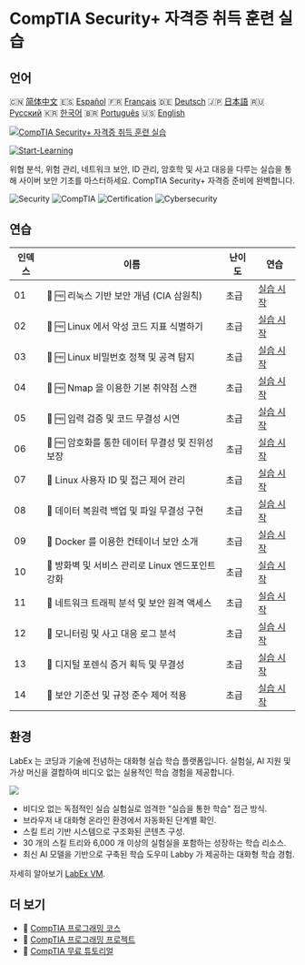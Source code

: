 # CompTIA Security+ 자격증 취득 훈련 실습

## 언어

🇨🇳 [简体中文](README_zh.md) 🇪🇸 [Español](README_es.md) 🇫🇷 [Français](README_fr.md) 🇩🇪 [Deutsch](README_de.md) 🇯🇵 [日本語](README_ja.md) 🇷🇺 [Русский](README_ru.md) 🇰🇷 [한국어](README_ko.md) 🇧🇷 [Português](README_pt.md) 🇺🇸 [English](README.md) 

[![CompTIA Security+ 자격증 취득 훈련 실습](https://cover-creator.labex.io/comptia-security-plus-training-labs.png?lang=ko)](https://labex.io/ko/courses/comptia-security-plus-training-labs)

[![Start-Learning](https://img.shields.io/badge/Start-Learning-whitesmoke?style=for-the-badge)](https://labex.io/ko/courses/comptia-security-plus-training-labs)

위협 분석, 위험 관리, 네트워크 보안, ID 관리, 암호학 및 사고 대응을 다루는 실습을 통해 사이버 보안 기초를 마스터하세요. CompTIA Security+ 자격증 준비에 완벽합니다.

![Security](https://img.shields.io/badge/Security-whitesmoke?style=for-the-badge&logo=security)
![CompTIA](https://img.shields.io/badge/CompTIA-whitesmoke?style=for-the-badge&logo=comptia)
![Certification](https://img.shields.io/badge/Certification-whitesmoke?style=for-the-badge&logo=certification)
![Cybersecurity](https://img.shields.io/badge/Cybersecurity-whitesmoke?style=for-the-badge&logo=cybersecurity)


## 연습

|   인덱스 | 이름                                              | 난이도   | 연습                                                                                                                                                 |
|----------|---------------------------------------------------|----------|------------------------------------------------------------------------------------------------------------------------------------------------------|
|       01 | 📖 🆓 리눅스 기반 보안 개념 (CIA 삼원칙)          | 초급     | <a target='_blank' href='https://labex.io/ko/tutorials/comptia-foundational-security-concepts-cia-triad-in-linux-592882'>실습 시작</a>               |
|       02 | 📖 🆓 Linux 에서 악성 코드 지표 식별하기          | 초급     | <a target='_blank' href='https://labex.io/ko/tutorials/comptia-identifying-malware-indicators-on-linux-592887'>실습 시작</a>                         |
|       03 | 📖 🆓 Linux 비밀번호 정책 및 공격 탐지            | 초급     | <a target='_blank' href='https://labex.io/ko/tutorials/comptia-password-policies-and-detecting-attack-in-linux-592888'>실습 시작</a>                 |
|       04 | 📖 🆓 Nmap 을 이용한 기본 취약점 스캔             | 초급     | <a target='_blank' href='https://labex.io/ko/tutorials/comptia-basic-vulnerability-scanning-with-nmap-594554'>실습 시작</a>                          |
|       05 | 📖 🆓 입력 검증 및 코드 무결성 시연               | 초급     | <a target='_blank' href='https://labex.io/ko/tutorials/comptia-demonstrating-input-validation-and-code-integrity-594556'>실습 시작</a>               |
|       06 | 📖 🆓 암호화를 통한 데이터 무결성 및 진위성 보장  | 초급     | <a target='_blank' href='https://labex.io/ko/tutorials/comptia-ensuring-data-integrity-and-authenticity-with-cryptography-594576'>실습 시작</a>      |
|       07 | 📖  Linux 사용자 ID 및 접근 제어 관리             | 초급     | <a target='_blank' href='https://labex.io/ko/tutorials/comptia-managing-user-identities-and-access-controls-in-linux-594585'>실습 시작</a>           |
|       08 | 📖  데이터 복원력 백업 및 파일 무결성 구현        | 초급     | <a target='_blank' href='https://labex.io/ko/tutorials/comptia-implementing-data-resilience-backups-and-file-integrity-594583'>실습 시작</a>         |
|       09 | 📖  Docker 를 이용한 컨테이너 보안 소개           | 초급     | <a target='_blank' href='https://labex.io/ko/tutorials/comptia-introduction-to-container-security-with-docker-594584'>실습 시작</a>                  |
|       10 | 📖  방화벽 및 서비스 관리로 Linux 엔드포인트 강화 | 초급     | <a target='_blank' href='https://labex.io/ko/tutorials/comptia-hardening-a-linux-endpoint-with-firewall-and-service-management-594582'>실습 시작</a> |
|       11 | 📖  네트워크 트래픽 분석 및 보안 원격 액세스      | 초급     | <a target='_blank' href='https://labex.io/ko/tutorials/comptia-network-traffic-analysis-and-secure-remote-access-594587'>실습 시작</a>               |
|       12 | 📖  모니터링 및 사고 대응 로그 분석               | 초급     | <a target='_blank' href='https://labex.io/ko/tutorials/comptia-monitoring-and-incident-response-log-analysis-594586'>실습 시작</a>                   |
|       13 | 📖  디지털 포렌식 증거 획득 및 무결성             | 초급     | <a target='_blank' href='https://labex.io/ko/tutorials/comptia-digital-forensics-evidence-acquisition-and-integrity-594581'>실습 시작</a>            |
|       14 | 📖  보안 기준선 및 규정 준수 제어 적용            | 초급     | <a target='_blank' href='https://labex.io/ko/tutorials/comptia-applying-security-baselines-and-compliance-controls-594580'>실습 시작</a>             |

## 환경

LabEx 는 코딩과 기술에 전념하는 대화형 실습 학습 플랫폼입니다. 실험실, AI 지원 및 가상 머신을 결합하여 비디오 없는 실용적인 학습 경험을 제공합니다.

![](https://tutorial-screenshot.getvm.io/images/vm-1725247253.png)

- 비디오 없는 독점적인 실습 실험실로 엄격한 "실습을 통한 학습" 접근 방식.
- 브라우저 내 대화형 온라인 환경에서 자동화된 단계별 확인.
- 스킬 트리 기반 시스템으로 구조화된 콘텐츠 구성.
- 30 개의 스킬 트리와 6,000 개 이상의 실험실을 포함하는 성장하는 학습 리소스.
- 최신 AI 모델을 기반으로 구축된 학습 도우미 Labby 가 제공하는 대화형 학습 경험.

자세히 알아보기 [LabEx VM](https://support.labex.io/using-labex/virtual-machine).

## 더 보기

- 🔗 [CompTIA 프로그래밍 코스](https://github.com/labex-labs/awesome-programming-courses)
- 🔗 [CompTIA 프로그래밍 프로젝트](https://github.com/labex-labs/awesome-programming-projects)
- 🔗 [CompTIA 무료 튜토리얼](https://github.com/labex-labs/comptia-free-tutorials)

